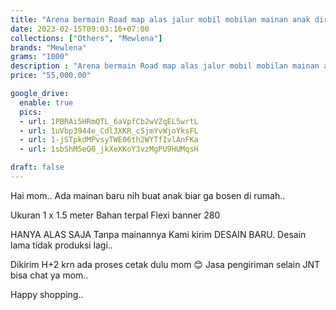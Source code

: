```yaml
---
title: "Arena bermain Road map alas jalur mobil mobilan mainan anak dirumah saja bahan terpal flexi banner"
date: 2023-02-15T09:03:16+07:00
collections: ["Others", "Mewlena"]
brands: "Mewlena"
grams: "1000"
description : "Arena bermain Road map alas jalur mobil mobilan mainan anak dirumah saja bahan terpal flexi banner"
price: "55,000.00"

google_drive:
  enable: true
  pics:
  - url: 1PBRAi5HRmQTL_6aVpfCb2wVZqEL5wrtL
  - url: 1uVbp3944e_Cdl3XKR_cSjmYvWjoYksFL
  - url: 1-jSTpkdMPvsyTWE06th2WYTfIvlAnFKa
  - url: 1sbShM5eQ0_jkXeXKoY3vzMgPU9HUMqsH

draft: false
---
```


Hai mom..
Ada mainan baru nih buat anak biar ga bosen di rumah..

Ukuran 1 x 1.5 meter
Bahan terpal Flexi banner 280

HANYA ALAS SAJA Tanpa mainannya
Kami kirim DESAIN BARU. Desain lama tidak produksi lagi..

Dikirim H+2 krn ada proses cetak dulu mom 😊
Jasa pengiriman selain JNT bisa chat ya mom..

Happy shopping..     

